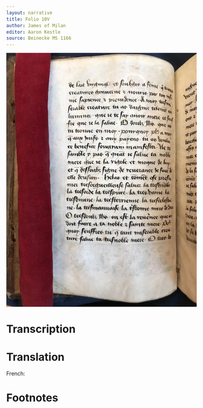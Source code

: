 ```yaml
---
layout: narrative
title: Folio 10V
author: James of Milan
editor: Aaron Kestle
source: Beinecke MS 1166
---
```


![Beinecke MS 1166 Folio 10V](https://raw.githubusercontent.com/oldfrenchtexts/L-aiguillon-d-amour-divine/master/assets/10V.jpg)

# Transcription



# Translation

French: 

# Footnotes

